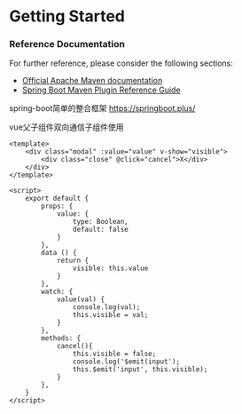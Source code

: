 # Getting Started

### Reference Documentation
For further reference, please consider the following sections:

* [Official Apache Maven documentation](https://maven.apache.org/guides/index.html)
* [Spring Boot Maven Plugin Reference Guide](https://docs.spring.io/spring-boot/docs/2.2.2.RELEASE/maven-plugin/)


spring-boot简单的整合框架
https://springboot.plus/

vue父子组件双向通信子组件使用

    <template>
        <div class="modal" :value="value" v-show="visible">
            <div class="close" @click="cancel">X</div>
        </div>
    </template>
    
    <script>
        export default {
            props: {
                value: {
                    type: Boolean,
                    default: false
                }
            },
            data () {
                return {
                    visible: this.value
                }
            },
            watch: {
                value(val) {
                    console.log(val);
                    this.visible = val;
                }
            },
            methods: {
                cancel(){
                    this.visible = false;
                    console.log('$emit(input');
                    this.$emit('input', this.visible);
                }
            },
        }
    </script>

